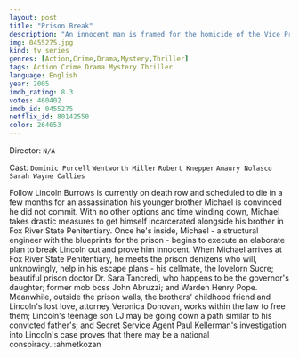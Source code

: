 ```yaml
---
layout: post
title: "Prison Break"
description: "An innocent man is framed for the homicide of the Vice President's brother and scheduled to be executed at a super-max penitentiary, thus it's up to his younger brother to save him with his genius scheme: install himself in the same prison by holding up a bank and, as the final month ticks away, launch the escape plan step-by-step to break the both of them out, with his full-body tattoo acting as his guide; a tattoo which hides the layout of the prison facility and necessary clues vital to the escape..."
img: 0455275.jpg
kind: tv series
genres: [Action,Crime,Drama,Mystery,Thriller]
tags: Action Crime Drama Mystery Thriller 
language: English
year: 2005
imdb_rating: 8.3
votes: 460402
imdb_id: 0455275
netflix_id: 80142550
color: 264653
---
```

Director: `N/A`  

Cast: `Dominic Purcell` `Wentworth Miller` `Robert Knepper` `Amaury Nolasco` `Sarah Wayne Callies` 

Follow Lincoln Burrows is currently on death row and scheduled to die in a few months for an assassination his younger brother Michael is convinced he did not commit. With no other options and time winding down, Michael takes drastic measures to get himself incarcerated alongside his brother in Fox River State Penitentiary. Once he's inside, Michael - a structural engineer with the blueprints for the prison - begins to execute an elaborate plan to break Lincoln out and prove him innocent. When Michael arrives at Fox River State Penitentiary, he meets the prison denizens who will, unknowingly, help in his escape plans - his cellmate, the lovelorn Sucre; beautiful prison doctor Dr. Sara Tancredi, who happens to be the governor's daughter; former mob boss John Abruzzi; and Warden Henry Pope. Meanwhile, outside the prison walls, the brothers' childhood friend and Lincoln's lost love, attorney Veronica Donovan, works within the law to free them; Lincoln's teenage son LJ may be going down a path similar to his convicted father's; and Secret Service Agent Paul Kellerman's investigation into Lincoln's case proves that there may be a national conspiracy.::ahmetkozan